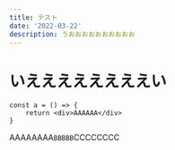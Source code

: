 ```yaml
---
title: テスト
date: '2022-03-22'
description: うおおおおおおおおおお
---
```


# いええええええええい

```tsx
const a = () => {
    return <div>AAAAAA</div>
}
```

AAAAAAAA`BBBBB`CCCCCCCC
